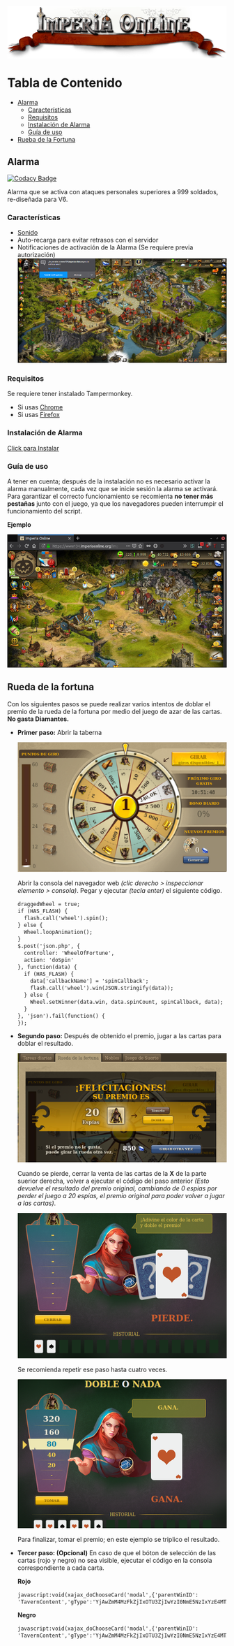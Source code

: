 <img align="center" src="img/banner.png" alt="Imperia Online">

# Tabla de Contenido

* [Alarma](#alarma)
  * [Características](#características)
  * [Requisitos](#requisitos)
  * [Instalación de Alarma](#instalación-de-alarma)
  * [Guía de uso](#guía-de-uso)
* [Rueba de la Fortuna](#rueda-de-la-fortuna)

## Alarma

[![Codacy Badge](https://api.codacy.com/project/badge/Grade/426783b51b37442fb4886e51e53fd077)](https://www.codacy.com/app/argorar/Imperia-Scripts?utm_source=github.com&amp;utm_medium=referral&amp;utm_content=argorar/Imperia-Scripts&amp;utm_campaign=Badge_Grade)

Alarma que se activa con ataques personales superiores a 999 soldados, re-diseñada para V6.

### Características
* [Sonido](https://freesound.org/data/previews/254/254819_4597795-lq.mp3)
* Auto-recarga para evitar retrasos con el servidor
* Notificaciones de activación de la Alarma (Se requiere previa autorización)
![notificaciones](img/noti.png)

### Requisitos
Se requiere tener instalado Tampermonkey.
* Si usas [Chrome](https://tampermonkey.net/?ext=dhdg&browser=chrome)
* Si usas [Firefox](https://tampermonkey.net/?ext=dhdg&browser=firefox)

### Instalación de Alarma
[Click para Instalar](https://argorar.github.io/Imperia-Scripts/ImperiaAlarm.user.js)

### Guía de uso
A tener en cuenta; después de la instalación no es necesario activar la alarma manualmente, cada vez que se inicie sesión la alarma se activará.
Para garantizar el correcto funcionamiento se recomienta **no tener más pestañas** junto con el juego, ya que los navegadores pueden interrumpir el funcionamiento del script.

**Ejemplo**

![ejemplo](img/ejemplo.png)


## Rueda de la fortuna
Con los siguientes pasos se puede realizar varios intentos de doblar el premio de la rueda de la fortuna por medio del juego de azar de las cartas. **No gasta Diamantes.**

* **Primer paso:** Abrir la taberna

  ![Rueda de la fortuna](img/fortuna1.png)

  Abrir la consola del navegador web *(clic derecho > inspeccionar elemento > consola)*. Pegar y ejecutar *(tecla enter)* el siguiente código.

  ```console
  draggedWheel = true;
  if (HAS_FLASH) {
    flash.call('wheel').spin();
  } else {
    Wheel.loopAnimation();
  }
  $.post('json.php', {
    controller: 'WheelOfFortune',
    action: 'doSpin'
  }, function(data) {
    if (HAS_FLASH) {
      data['callbackName'] = 'spinCallback';
      flash.call('wheel').win(JSON.stringify(data));
    } else {
      Wheel.setWinner(data.win, data.spinCount, spinCallback, data);
    }
  }, 'json').fail(function() {
  });
  ```
* **Segundo paso:** Después de obtenido el premio, jugar a las cartas para doblar el resultado.

  ![Rueda de la fortuna 2](img/fortuna2.png)

   Cuando se pierde, cerrar la venta de las cartas de la **X** de la parte suerior derecha, volver a ejecutar el código del paso anterior *(Esto devuelve el resultado del premio original, cambiando de 0 espías por perder el juego a 20 espías, el premio original para poder volver a jugar a las cartas)*.

   ![Rueda de la fortuna 2](img/fortuna3.png)

   Se recomienda repetir ese paso hasta cuatro veces.

   ![Rueda de la fortuna 2](img/fortuna4.png)

   Para finalizar, tomar el premio; en este ejemplo se triplico el resultado.

* **Tercer paso: (Opcional)** En caso de que el bóton de selección de las cartas (rojo y negro) no sea visible, ejecutar el código en la consola correspondiente a cada carta.

  **Rojo**
  ```console
  javascript:void(xajax_doChooseCard('modal',{'parentWinID': 'TavernContent','gType':'YjAwZmM4MzFkZjIxOTU3ZjIwYzI0NmE5NzIxYzE4MTA=','cType':1}))
  ```

  **Negro**
  ```console
  javascript:void(xajax_doChooseCard('modal',{'parentWinID': 'TavernContent','gType':'YjAwZmM4MzFkZjIxOTU3ZjIwYzI0NmE5NzIxYzE4MTA=','cType':2}))
  ```
